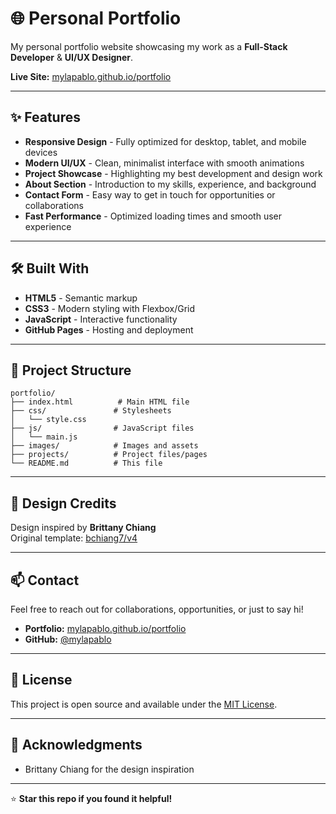 # 🌐 Personal Portfolio

My personal portfolio website showcasing my work as a **Full-Stack Developer** & **UI/UX Designer**.

**Live Site:** [mylapablo.github.io/portfolio](https://mylapablo.github.io/portfolio)

---

## ✨ Features

- **Responsive Design** - Fully optimized for desktop, tablet, and mobile devices
- **Modern UI/UX** - Clean, minimalist interface with smooth animations
- **Project Showcase** - Highlighting my best development and design work
- **About Section** - Introduction to my skills, experience, and background
- **Contact Form** - Easy way to get in touch for opportunities or collaborations
- **Fast Performance** - Optimized loading times and smooth user experience

---

## 🛠️ Built With

- **HTML5** - Semantic markup
- **CSS3** - Modern styling with Flexbox/Grid
- **JavaScript** - Interactive functionality
- **GitHub Pages** - Hosting and deployment

---

## 📁 Project Structure

```
portfolio/
├── index.html          # Main HTML file
├── css/               # Stylesheets
│   └── style.css
├── js/                # JavaScript files
│   └── main.js
├── images/            # Images and assets
├── projects/          # Project files/pages
└── README.md          # This file
```

---

## 🎨 Design Credits

Design inspired by **Brittany Chiang**  
Original template: [bchiang7/v4](https://github.com/bchiang7/v4)

---

## 📫 Contact

Feel free to reach out for collaborations, opportunities, or just to say hi!

- **Portfolio:** [mylapablo.github.io/portfolio](https://mylapablo.github.io/portfolio)
- **GitHub:** [@mylapablo](https://github.com/mylapablo)

---

## 📝 License

This project is open source and available under the [MIT License](LICENSE).

---

## 🙏 Acknowledgments

- Brittany Chiang for the design inspiration

---

⭐ **Star this repo if you found it helpful!**
